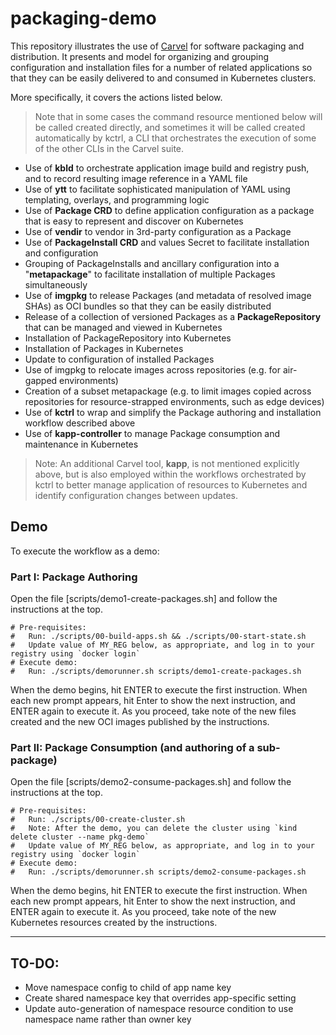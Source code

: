 # packaging-demo

This repository illustrates the use of [Carvel](https://carvel.dev) for software packaging and distribution.
It presents and model for organizing and grouping configuration and installation files for a number of related applications so that they can be easily delivered to and consumed in Kubernetes clusters.

More specifically, it covers the actions listed below.
> Note that in some cases the command resource mentioned below will be called created directly, and sometimes it will be called created automatically by kctrl, a CLI that orchestrates the execution of some of the other CLIs in the Carvel suite.
- Use of **kbld** to orchestrate application image build and registry push, and to record resulting image reference in a YAML file
- Use of **ytt** to facilitate sophisticated manipulation of YAML using templating, overlays, and programming logic
- Use of **Package CRD** to define application configuration as a package that is easy to represent and discover on Kubernetes
- Use of **vendir** to vendor in 3rd-party configuration as a Package
- Use of **PackageInstall CRD** and values Secret to facilitate installation and configuration
- Grouping of PackageInstalls and ancillary configuration into a "**metapackage**" to facilitate installation of multiple Packages simultaneously
- Use of **imgpkg** to release Packages (and metadata of resolved image SHAs) as  OCI bundles so that they can be easily distributed
- Release of a collection of versioned Packages as a **PackageRepository** that can be managed and viewed in Kubernetes
- Installation of PackageRepository into Kubernetes
- Installation of Packages in Kubernetes
- Update to configuration of installed Packages
- Use of imgpkg to relocate images across repositories (e.g. for air-gapped environments)
- Creation of a subset metapackage (e.g. to limit images copied across repositories for resource-strapped environments, such as edge devices)
- Use of **kctrl** to wrap and simplify the Package authoring and installation workflow described above
- Use of **kapp-controller** to manage Package consumption and maintenance in Kubernetes

> Note: An additional Carvel tool, **kapp**, is not mentioned explicitly above, but is also employed within the workflows orchestrated by kctrl to better manage application of resources to Kubernetes and identify configuration changes between updates.

## Demo

To execute the workflow as a demo:

### Part I: Package Authoring

Open the file [scripts/demo1-create-packages.sh] and follow the instructions at the top.
```shell
# Pre-requisites:
#   Run: ./scripts/00-build-apps.sh && ./scripts/00-start-state.sh
#   Update value of MY_REG below, as appropriate, and log in to your registry using `docker login`
# Execute demo:
#   Run: ./scripts/demorunner.sh scripts/demo1-create-packages.sh
```

When the demo begins, hit ENTER to execute the first instruction.
When each new prompt appears, hit Enter to show the next instruction, and ENTER again to execute it.
As you proceed, take note of the new files created and the new OCI images published by the instructions.

### Part II: Package Consumption (and authoring of a sub-package)

Open the file [scripts/demo2-consume-packages.sh] and follow the instructions at the top.

```shell
# Pre-requisites:
#   Run: ./scripts/00-create-cluster.sh  
#   Note: After the demo, you can delete the cluster using `kind delete cluster --name pkg-demo`
#   Update value of MY_REG below, as appropriate, and log in to your registry using `docker login`
# Execute demo:
#   Run: ./scripts/demorunner.sh scripts/demo2-consume-packages.sh
```

When the demo begins, hit ENTER to execute the first instruction.
When each new prompt appears, hit Enter to show the next instruction, and ENTER again to execute it.
As you proceed, take note of the new Kubernetes resources created by the instructions.

---
## TO-DO:
- Move namespace config to child of app name key
- Create shared namespace key that overrides app-specific setting
- Update auto-generation of namespace resource condition to use namespace name rather than owner key
